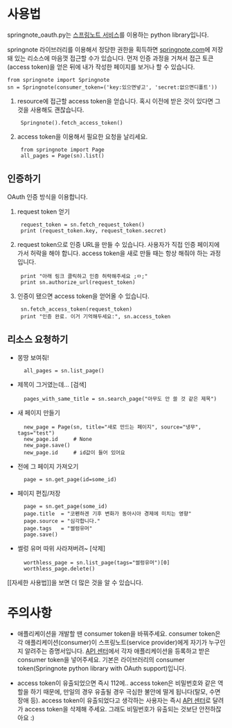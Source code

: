  사용법
========

springnote_oauth.py는 [스프링노트 서비스](http://www.springnote.com/)를 이용하는 python library입니다.

springnote 라이브러리를 이용해서 정당한 권한을 획득하면 [springnote.com](http://www.springnote.com)에 저장돼 있는 리소스에 마음껏 접근할 수가 있습니다.
먼저 인증 과정을 거쳐서 접근 토큰(access token)을 얻은 뒤에 내가 작성한 페이지를 보거나 할 수 있습니다.

    from springnote import Springnote
    sn = Springnote(consumer_token=('key:있으면넣고', 'secret:없으면디폴트'))

1. resource에 접근할 access token을 얻습니다.
   혹시 이전에 받은 것이 있다면 그것을 사용해도 괜찮습니다.

        Springnote().fetch_access_token()

2. access token을 이용해서 필요한 요청을 날리세요.

        from springnote import Page
        all_pages = Page(sn).list()


## 인증하기

OAuth 인증 방식을 이용합니다. 

1. request token 얻기

        request_token = sn.fetch_request_token()
        print (request_token.key, request_token.secret)

2. request token으로 인증 URL을 만들 수 있습니다. 
   사용자가 직접 인증 페이지에 가서 허락을 해야 합니다. 
   access token을 새로 만들 때는 항상 해줘야 하는 과정입니다.

        print "아래 링크 클릭하고 인증 허락해주세요 ;ㅁ;"
        print sn.authorize_url(request_token)

3. 인증이 됐으면 access token을 얻어올 수 있습니다.

        sn.fetch_access_token(request_token)
        print "인증 완료. 이거 기억해두세요:", sn.access_token


## 리소스 요청하기

* 몽땅 보여줘!

        all_pages = sn.list_page()

* 제목이 그거였는데... [검색]

        pages_with_same_title = sn.search_page("아무도 안 쓸 것 같은 제목")

* 새 페이지 만들기

        new_page = Page(sn, title="새로 만드는 페이지", source="냉무", tags="test")
        new_page.id     # None
        new_page.save()
        new_page.id     # id값이 들어 있어요

* 전에 그 페이지 가져오기

        page = sn.get_page(id=some_id)

* 페이지 편집/저장

        page = sn.get_page(some_id)
        page.title  = "코펜하겐 기후 변화가 동아시아 경제에 미치는 영향"
        page.source = "심각합니다."
        page.tags   = "썰렁유머"
        page.save()

* 썰렁 유머 따위 사라져버려~ [삭제]

        worthless_page = sn.list_page(tags="썰렁유머")[0]
        worthless_page.delete()

[[자세한 사용법]]을 보면 더 많은 것을 알 수 있습니다.

 주의사항
==========

 - 애플리케이션을 개발할 땐 consumer token을 바꿔주세요.
    consumer token은 각 애플리케이션(consumer)이 스프링노트(service provider)에게 자기가 누구인지 알려주는 증명서입니다. 
    [API 센터](http://api.springnote.com/)에서 각자 애플리케이션을 등록하고 받은 consumer token을 넣어주세요.
    기본은 라이브러리의 consumer token(Springnote python library with OAuth support)입니다. 
     
 - access token이 유출되었으면 즉시 112에..
    access token은 비밀번호와 같은 역할을 하기 때문에, 만일의 경우 유출될 경우 극심한 불안에 떨게 됩니다(탈모, 수면장애 등).
    access token이 유출되었다고 생각하는 사용자는 즉시 [API 센터](http://api.springnote.com/)로 달려가 access token을 삭제해 주세요.
    그래도 비밀번호가 유출되는 것보단 안전하잖아요 :)


